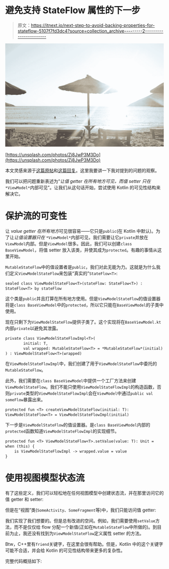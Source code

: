 # 避免支持 StateFlow 属性的下一步

> 原文：<https://itnext.io/next-step-to-avoid-backing-properties-for-stateflow-5107f7fd3dc4?source=collection_archive---------2----------------------->

![](img/c524a9e0fd6d3b6128e17d81e6cbeb2b.png)

[https://unsplash.com/photos/Zj8JwP3M3Do](https://unsplash.com/photos/Zj8JwP3M3Do)

本文灵感来源于[这篇原帖](https://medium.com/google-developer-experts/avoid-backing-properties-for-livedata-and-stateflow-706006c9867e)和[这篇回复](/re-avoid-backing-properties-for-livedata-and-stateflow-2160cab96b56)。这里我要讲一下我对提到的问题的观察。

我们可以把问题重新表述为“*让值 getter 在所有地方可见，而值 setter 只在* `*ViewModel*`内部可见”。让我们从这句话开始，尝试使用 Kotlin 的可见性结构来解决它。

# **保护**流的可变性

让 *value getter 在所有地方*可见很容易——它只是`public`(在 Kotlin 中默认)。为了让*让值设置器只在* `*ViewModel*`内部可见，我们需要让它`private`并放在`ViewModel`内部。但是`ViewModel`很多。因此，我们可以创建`class BaseViewModel`，将值 setter 放入该类，并使其成为`protected`。有趣的事情从这里开始。

`MutableStateFlow`中的值设置者是`public`，我们对此无能为力。这就是为什么我们定义`ViewModelStateFlow`来包装“真实的”`StateFlow<T>`:

```
sealed class ViewModelStateFlow<T>(stateFlow: StateFlow<T>) : StateFlow<T> by stateFlow
```

这个类是`public`并且打算在所有地方使用。但是`ViewModelStateFlow`的值设置器将是`class BaseViewModel`中的`protected`，所以它只能在`BaseViewModel`的子类中使用。

现在只剩下为`ViewModelStateFlow`提供子类了。这个实现将在`BaseViewModel.kt`内部`private`以避免其泄露。

```
private class ViewModelStateFlowImpl<T>(
        initial: T,
        val wrapped: MutableStateFlow<T> = *MutableStateFlow*(initial)
) : ViewModelStateFlow<T>(wrapped)
```

在`ViewModelStateFlowImpl`中，我们创建了用于`ViewModelStateFlow`中委托的`MutableStateFlow`。

此外，我们需要在`class BaseViewModel`中提供一个工厂方法来创建`ViewModelStateFlow`。我们不能只使用`ViewModelStateFlowImpl`的构造函数，否则`private`类型的`ViewModelStateFlowImpl`会在`ViewModel`中通过`public val someFlow`暴露出来。

```
protected fun <T> createViewModelStateFlow(initial: T): ViewModelStateFlow<T> = ViewModelStateFlowImpl(initial)
```

下一步是`ViewModelStateFlow`的值设置器。是`class BaseViewModel`内部的`protected`函数知道`ViewModelStateFlowImpl`的实现细节。

```
protected fun <T> ViewModelStateFlow<T>.setValue(value: T): Unit = when (this) {
    is ViewModelStateFlowImpl -> wrapped.value = value
}
```

# 使用视图模型状态流

有了这些定义，我们可以轻松地在任何视图模型中创建状态流，并在那里访问它的值 getter 和 setter:

但是在“视图”类(`SomeActivity`、`SomeFragment`等)中，我们只能访问值 getter:

我们实现了我们想要的。但是总有改进的空间。例如，我们需要使用`setValue`方法，而不是仅仅给 flow 分配一个新值(正如在`MutableStateFlow`中所做的)。到目前为止，我还没有找到为`ViewModelStateFlow`定义属性 setter 的方法。

Btw，C++里有`friend`关键字，在这里会很有帮助。但是，Kotlin 中的这个关键字可能不合适，并会给 Kotlin 的可见性结构带来更多的复杂性。

完整代码概括如下: